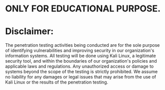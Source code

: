 
# ONLY FOR EDUCATIONAL PURPOSE.

# Disclaimer: 
The penetration testing activities being conducted are for the sole purpose of identifying vulnerabilities and improving security in our organization's information systems. All testing will be done using Kali Linux, a legitimate security tool, and within the boundaries of our organization's policies and applicable laws and regulations. Any unauthorized access or damage to systems beyond the scope of the testing is strictly prohibited. We assume no liability for any damages or legal issues that may arise from the use of Kali Linux or the results of the penetration testing.
